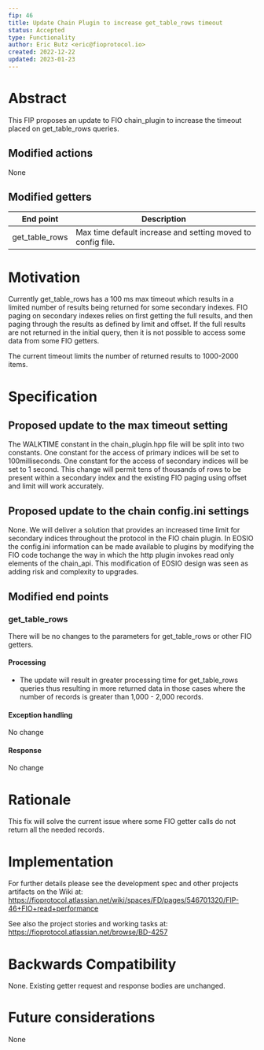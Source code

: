 ```yaml
---
fip: 46
title: Update Chain Plugin to increase get_table_rows timeout
status: Accepted
type: Functionality
author: Eric Butz <eric@fioprotocol.io>
created: 2022-12-22
updated: 2023-01-23
---
```


# Abstract
This FIP proposes an update to FIO chain_plugin to increase the timeout placed on get_table_rows queries.

## Modified actions
None

## Modified getters
|End point|Description|
|---|---|
|get_table_rows|Max time default increase and setting moved to config file.|

# Motivation
Currently get_table_rows has a 100 ms max timeout which results in a limited number of results being returned for some secondary indexes. FIO paging on secondary indexes relies on first getting the full results, and then paging through the results as defined by limit and offset. If the full results are not returned in the initial query, then it is not possible to access some data from some FIO getters. 

The current timeout limits the number of returned results to 1000-2000 items.

# Specification

## Proposed update to the max timeout setting
The WALKTIME constant in the chain_plugin.hpp file will be split into two constants. One constant for the access of primary indices will be set to 100milliseconds. One constant for the access of secondary indices will be set to 1 second. This change will permit tens of thousands of rows to be present within a secondary index and the existing FIO paging using offset and limit will work accurately.

## Proposed update to the chain config.ini settings
None. We will deliver a solution that provides an increased time limit for secondary indices throughout the protocol in the FIO chain plugin. In EOSIO the config.ini information can be made available to plugins by modifying the FIO code tochange the way in which the http plugin invokes read only elements of the chain_api. This modification of EOSIO design was seen as adding risk and complexity to upgrades. 

## Modified end points

### get_table_rows
There will be no changes to the parameters for get_table_rows or other FIO getters.

#### Processing
* The update will result in greater processing time for get_table_rows queries thus resulting in more returned data in those cases where the number of records is greater than 1,000 - 2,000 records.

#### Exception handling
No change

#### Response
No change

# Rationale
This fix will solve the current issue where some FIO getter calls do not return all the needed records.

# Implementation
For further details please see the development spec and other projects artifacts on the Wiki at: 
https://fioprotocol.atlassian.net/wiki/spaces/FD/pages/546701320/FIP-46+FIO+read+performance

See also the project stories and working tasks at:
https://fioprotocol.atlassian.net/browse/BD-4257

# Backwards Compatibility
None. Existing getter request and response bodies are unchanged.

# Future considerations
None
